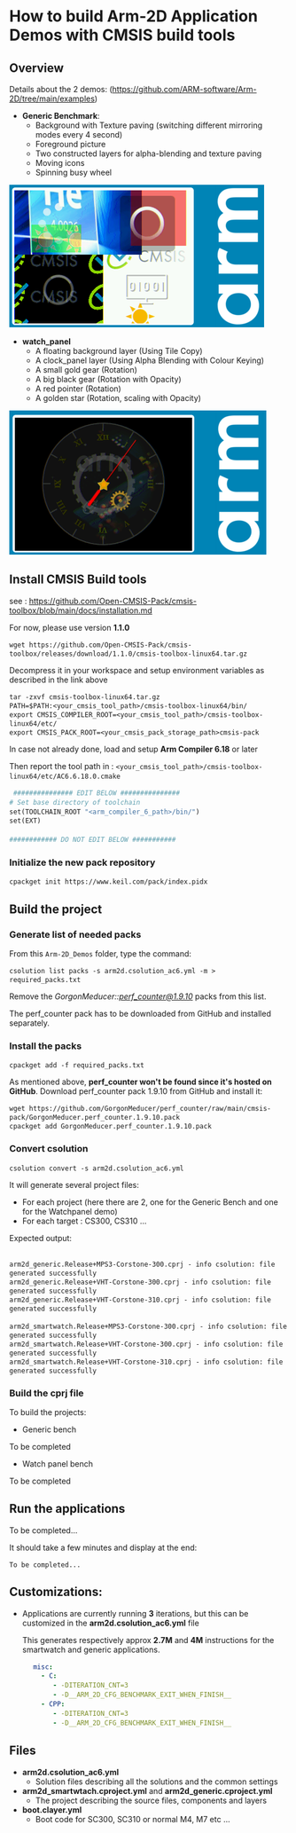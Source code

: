 # How to build Arm-2D Application Demos with CMSIS build tools



## Overview

Details about the 2 demos:
(https://github.com/ARM-software/Arm-2D/tree/main/examples)


- **Generic Benchmark**:
  - Background with Texture paving (switching different mirroring modes every 4 second)
  - Foreground picture
  - Two constructed layers for alpha-blending and texture paving
  - Moving icons
  - Spinning busy wheel


![Generic](../documentation/pictures/benchmark.png) 

- **watch_panel**
  - A floating background layer (Using Tile Copy)
  - A clock_panel layer (Using Alpha Blending with Colour Keying)
  - A small gold gear (Rotation)
  - A big black gear (Rotation with Opacity)
  - A red pointer (Rotation)
  - A golden star (Rotation, scaling with Opacity)

![Watchpanel](../documentation/pictures/watch-panel.png) 





## Install CMSIS Build tools

see : https://github.com/Open-CMSIS-Pack/cmsis-toolbox/blob/main/docs/installation.md

For now, please use version **1.1.0**


```
wget https://github.com/Open-CMSIS-Pack/cmsis-toolbox/releases/download/1.1.0/cmsis-toolbox-linux64.tar.gz
```

Decompress it in your workspace and setup environment variables as described in the link above

```
tar -zxvf cmsis-toolbox-linux64.tar.gz 
PATH=$PATH:<your_cmsis_tool_path>/cmsis-toolbox-linux64/bin/
export CMSIS_COMPILER_ROOT=<your_cmsis_tool_path>/cmsis-toolbox-linux64/etc/
export CMSIS_PACK_ROOT=<your_cmsis_pack_storage_path>cmsis-pack
```

In case not already done, load and setup **Arm Compiler 6.18** or later

Then report the tool path in : `<your_cmsis_tool_path>/cmsis-toolbox-linux64/etc/AC6.6.18.0.cmake`

```makefile
 ############### EDIT BELOW ###############
# Set base directory of toolchain
set(TOOLCHAIN_ROOT "<arm_compiler_6_path>/bin/")
set(EXT)

############ DO NOT EDIT BELOW ###########
```


### Initialize the new pack repository

```
cpackget init https://www.keil.com/pack/index.pidx
```


## Build the project

### Generate list of needed packs

From this `Arm-2D_Demos` folder, type the command:

```
csolution list packs -s arm2d.csolution_ac6.yml -m > required_packs.txt
```

Remove the *GorgonMeducer::perf_counter@1.9.10* packs from this list. 

The perf_counter pack has to be downloaded from GitHub and installed separately.


### Install the packs

```
cpackget add -f required_packs.txt
```

As mentioned above, **perf_counter won't be found since it's hosted on GitHub**.
Download perf_counter pack 1.9.10 from GitHub and install it:

```
wget https://github.com/GorgonMeducer/perf_counter/raw/main/cmsis-pack/GorgonMeducer.perf_counter.1.9.10.pack
cpackget add GorgonMeducer.perf_counter.1.9.10.pack 
```


### Convert csolution

```
csolution convert -s arm2d.csolution_ac6.yml
```

It will generate several project files:

* For each project (here there are 2, one for the Generic Bench and one for the Watchpanel demo)
* For each target : CS300, CS310 ...

Expected output:

```

arm2d_generic.Release+MPS3-Corstone-300.cprj - info csolution: file generated successfully
arm2d_generic.Release+VHT-Corstone-300.cprj - info csolution: file generated successfully
arm2d_generic.Release+VHT-Corstone-310.cprj - info csolution: file generated successfully

arm2d_smartwatch.Release+MPS3-Corstone-300.cprj - info csolution: file generated successfully
arm2d_smartwatch.Release+VHT-Corstone-300.cprj - info csolution: file generated successfully
arm2d_smartwatch.Release+VHT-Corstone-310.cprj - info csolution: file generated successfully
```

### Build the cprj file

To build the projects:

 - Generic bench

To be completed


 - Watch panel bench

To be completed



## Run the applications

To be completed...

It should take a few minutes and display at the end:

```
To be completed...

```



## Customizations:

- Applications are currently running **3** iterations, but this can be customized in the **arm2d.csolution_ac6.yml** file

  This generates respectively approx **2.7M** and **4M** instructions for the smartwatch and generic applications.


```yaml
      misc:
        - C:
           - -DITERATION_CNT=3
           - -D__ARM_2D_CFG_BENCHMARK_EXIT_WHEN_FINISH__
        - CPP:
           - -DITERATION_CNT=3
           - -D__ARM_2D_CFG_BENCHMARK_EXIT_WHEN_FINISH__

```



## Files

* **arm2d.csolution_ac6.yml**
  * Solution files describing all the solutions and the common settings
* **arm2d_smartwtach.cproject.yml** and **arm2d_generic.cproject.yml**
  * The project describing the source files, components and layers
* **boot.clayer.yml**
  * Boot code for SC300, SC310 or normal M4, M7 etc ...